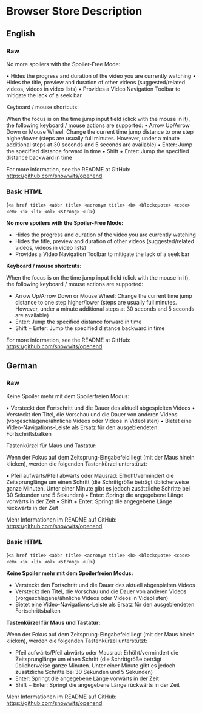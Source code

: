 # Browser Store Description


## English


### Raw

No more spoilers with the Spoiler-Free Mode:

• Hides the progress and duration of the video you are currently watching
• Hides the title, preview and duration of other videos (suggested/related videos, videos in video lists)
• Provides a Video Navigation Toolbar to mitigate the lack of a seek bar


Keyboard / mouse shortcuts:

When the focus is on the time jump input field (click with the mouse in it), the following keyboard / mouse actions are supported:
• Arrow Up/Arrow Down or Mouse Wheel: Change the current time jump distance to one step higher/lower (steps are usually full minutes. However, under a minute additional steps at 30 seconds and 5 seconds are available)
• Enter: Jump the specified distance forward in time
• Shift + Enter: Jump the specified distance backward in time

For more information, see the README at GitHub: https://github.com/snowwits/openend


### Basic HTML

(`<a href title> <abbr title> <acronym title> <b> <blockquote> <code> <em> <i> <li> <ol> <strong> <ul>`)

<b>No more spoilers with the Spoiler-Free Mode:</b>

<ul>
<li>Hides the progress and duration of the video you are currently watching</li>
<li>Hides the title, preview and duration of other videos (suggested/related videos, videos in video lists)</li>
<li>Provides a Video Navigation Toolbar to mitigate the lack of a seek bar</li>
</ul>


<b>Keyboard / mouse shortcuts:</b>

When the focus is on the time jump input field (click with the mouse in it), the following keyboard / mouse actions are supported:

<ul>
<li>Arrow Up/Arrow Down or Mouse Wheel: Change the current time jump distance to one step higher/lower (steps are usually full minutes. However, under a minute additional steps at 30 seconds and 5 seconds are available)</li>
<li>Enter: Jump the specified distance forward in time</li>
<li>Shift + Enter: Jump the specified distance backward in time</li>
</ul>


For more information, see the README at GitHub: <a href="https://github.com/snowwits/openend">https://github.com/snowwits/openend</a>


## German


### Raw

Keine Spoiler mehr mit dem Spoilerfreien Modus:

• Versteckt den Fortschritt und die Dauer des aktuell abgespielten Videos
• Versteckt den Titel, die Vorschau und die Dauer von anderen Videos (vorgeschlagene/ähnliche Videos oder Videos in Videolisten)
• Bietet eine Video-Navigations-Leiste als Ersatz für den ausgeblendeten Fortschrittsbalken


Tastenkürzel für Maus und Tastatur:

Wenn der Fokus auf dem Zeitsprung-Eingabefeld liegt (mit der Maus hinein klicken), werden die folgenden Tastenkürzel unterstützt:

• Pfeil aufwärts/Pfeil abwärts oder Mausrad: Erhöht/vermindert die Zeitsprunglänge um einen Schritt (die Schrittgröße beträgt üblicherweise ganze Minuten. Unter einer Minute gibt es jedoch zusätzliche Schritte bei 30 Sekunden und 5 Sekunden)
• Enter: Springt die angegebene Länge vorwärts in der Zeit
• Shift + Enter: Springt die angegebene Länge rückwärts in der Zeit


Mehr Informationen im README auf GitHub: https://github.com/snowwits/openend


### Basic HTML

(`<a href title> <abbr title> <acronym title> <b> <blockquote> <code> <em> <i> <li> <ol> <strong> <ul>`)

<b>Keine Spoiler mehr mit dem Spoilerfreien Modus:</b>

<ul>
<li>Versteckt den Fortschritt und die Dauer des aktuell abgespielten Videos</li>
<li>Versteckt den Titel, die Vorschau und die Dauer von anderen Videos (vorgeschlagene/ähnliche Videos oder Videos in Videolisten)</li>
<li>Bietet eine Video-Navigations-Leiste als Ersatz für den ausgeblendeten Fortschrittsbalken</li>
</ul>


<b>Tastenkürzel für Maus und Tastatur:</b>

Wenn der Fokus auf dem Zeitsprung-Eingabefeld liegt (mit der Maus hinein klicken), werden die folgenden Tastenkürzel unterstützt:
<ul>
<li>Pfeil aufwärts/Pfeil abwärts oder Mausrad: Erhöht/vermindert die Zeitsprunglänge um einen Schritt (die Schrittgröße beträgt üblicherweise ganze Minuten. Unter einer Minute gibt es jedoch zusätzliche Schritte bei 30 Sekunden und 5 Sekunden)</li>
<li>Enter: Springt die angegebene Länge vorwärts in der Zeit</li>
<li>Shift + Enter: Springt die angegebene Länge rückwärts in der Zeit</li>
</ul>


Mehr Informationen im README auf GitHub: <a href="https://github.com/snowwits/openend">https://github.com/snowwits/openend</a>